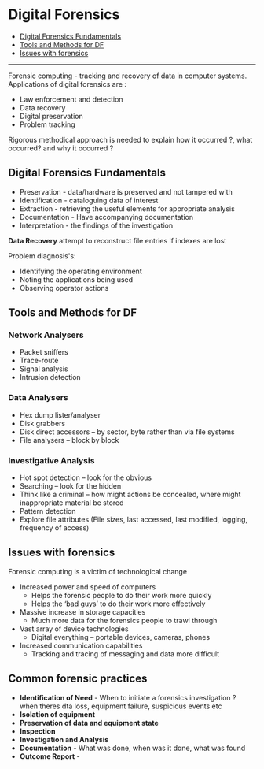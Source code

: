 # Digital Forensics

- [Digital Forensics Fundamentals](##Digital%20Forensics%20Fundamentals)
- [Tools and Methods for DF](##Tools%20and%20Methods%20for%20DF)
- [Issues with forensics](##Issues%20with%20forensics)

---

Forensic computing - tracking and recovery of data in computer systems. Applications of digital forensics are :

- Law enforcement and detection
- Data recovery
- Digital preservation
- Problem tracking

Rigorous methodical approach is needed to explain how it occurred ?, what occurred? and why it occurred ?

## Digital Forensics Fundamentals

- Preservation - data/hardware is preserved and not tampered with
- Identification - cataloguing data of interest
- Extraction - retrieving the useful elements for appropriate analysis
- Documentation - Have accompanying documentation
- Interpretation - the findings of the investigation

**Data Recovery** attempt to reconstruct file entries if indexes are lost

Problem diagnosis's:

- Identifying the operating environment
- Noting the applications being used
- Observing operator actions

## Tools and Methods for DF

### Network Analysers

- Packet sniffers
- Trace-route
- Signal analysis
- Intrusion detection

### Data Analysers

- Hex dump lister/analyser
- Disk grabbers
- Disk direct accessors – by sector, byte rather than via file systems
- File analysers – block by block

### Investigative Analysis

- Hot spot detection – look for the obvious
- Searching – look for the hidden
- Think like a criminal – how might actions be concealed, where might inappropriate material be stored
- Pattern detection
- Explore file attributes (File sizes, last accessed, last modified, logging, frequency of access)

## Issues with forensics

Forensic computing is a victim of technological
change

- Increased power and speed of computers
  - Helps the forensic people to do their work more quickly
  - Helps the ‘bad guys’ to do their work more effectively
- Massive increase in storage capacities
  - Much more data for the forensics people to trawl through
- Vast array of device technologies
  - Digital everything – portable devices, cameras, phones
- Increased communication capabilities
  - Tracking and tracing of messaging and data more difficult

## Common forensic practices

- **Identification of Need** - When to initiate a forensics investigation ? when theres dta loss, equipment failure, suspicious events etc
- **Isolation of equipment**
- **Preservation of data and equipment state**
- **Inspection**
- **Investigation and Analysis**
- **Documentation** - What was done, when was it done, what was found
- **Outcome Report** -
